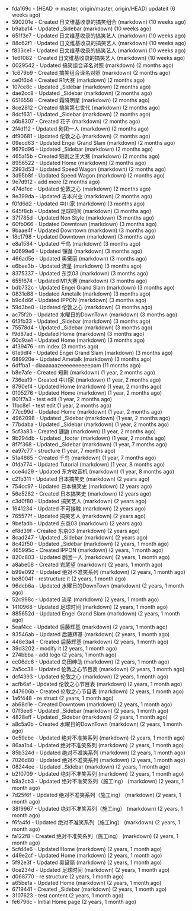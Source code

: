 * fda169c - (HEAD -> master, origin/master, origin/HEAD) updateit (6 weeks ago) <tcgriffith>
* 590201e - Created 日文维基收录的搞笑组合 (markdown) (10 weeks ago) <TC>
* b9aba14 - Updated _Sidebar (markdown) (10 weeks ago) <TC>
* 651f3e7 - Updated 日文维基收录的搞笑艺人 (markdown) (10 weeks ago) <TC>
* 88c62f1 - Updated 日文维基收录的搞笑艺人 (markdown) (10 weeks ago) <TC>
* f833ce1 - Updated 日文维基收录的搞笑艺人 (markdown) (10 weeks ago) <TC>
* 1e61082 - Created 日文维基收录的搞笑艺人 (markdown) (10 weeks ago) <TC>
* 0029542 - Updated 搞笑组合译名对照 (markdown) (2 months ago) <TC>
* 1c679b9 - Created 搞笑组合译名对照 (markdown) (2 months ago) <TC>
* ce0f6b4 - Created R1大赛 (markdown) (2 months ago) <TC>
* 107ce8c - Updated _Sidebar (markdown) (2 months ago) <TC>
* dae2cc8 - Updated _Sidebar (markdown) (2 months ago) <TC>
* 6516558 - Created 霜降明星 (markdown) (2 months ago) <TC>
* 8ce2812 - Created 搞笑第七世代 (markdown) (2 months ago) <TC>
* 8dcf631 - Updated _Sidebar (markdown) (2 months ago) <TC>
* a6b8307 - Created 花子 (markdown) (2 months ago) <TC>
* 2f4d112 - Updated 剧团一人 (markdown) (2 months ago) <TC>
* df90681 - Updated 伦敦之心 (markdown) (2 months ago) <TC>
* 09ecd63 - Updated Engei Grand Slam (markdown) (2 months ago) <TC>
* 9679d96 - Updated _Sidebar (markdown) (2 months ago) <TC>
* 465a15b - Created 短剧之王大赛 (markdown) (2 months ago) <TC>
* 8956522 - Updated Home (markdown) (2 months ago) <TC>
* 2993d53 - Updated Speed Wagon (markdown) (2 months ago) <TC>
* 3d95b8f - Updated Speed Wagon (markdown) (2 months ago) <TC>
* 9e7d912 - add more (2 months ago) <tcgriffith>
* 474d1cc - Updated 伦敦之心 (markdown) (2 months ago) <TC>
* 9e399da - Updated 吉本兴业 (markdown) (2 months ago) <TC>
* f0fd6d2 - Updated 中川家 (markdown) (3 months ago) <TC>
* 645f8cb - Updated 足球时间 (markdown) (3 months ago) <TC>
* 371785d - Updated Non Style (markdown) (3 months ago) <TC>
* 60fb066 - Updated Downtown (markdown) (3 months ago) <TC>
* 9baae4f - Updated Downtown (markdown) (3 months ago) <TC>
* 18c1798 - Updated Downtown (markdown) (3 months ago) <TC>
* e8a1584 - Updated 千鸟 (markdown) (3 months ago) <TC>
* b0699e6 - Updated 镰鼬 (markdown) (3 months ago) <TC>
* 466ad5e - Updated 奥黛丽 (markdown) (3 months ago) <TC>
* e6bee3b - Updated 流星 (markdown) (3 months ago) <TC>
* 8375337 - Updated 东京03 (markdown) (3 months ago) <TC>
* 655f674 - Updated M1大赛 (markdown) (3 months ago) <TC>
* bdb732c - Updated Engei Grand Slam (markdown) (3 months ago) <TC>
* 0831e88 - Updated Ametalk (markdown) (3 months ago) <TC>
* b9c4d6f - Updated IPPON (markdown) (3 months ago) <TC>
* 59d3be0 - Updated 伦敦之心 (markdown) (3 months ago) <TC>
* ac75f2b - Updated 水曜日的DownTown (markdown) (3 months ago) <TC>
* 6f3fb33 - Updated _Sidebar (markdown) (3 months ago) <TC>
* 75578d4 - Updated _Sidebar (markdown) (3 months ago) <TC>
* f9d87ad - Updated Home (markdown) (3 months ago) <TC>
* 60d9ae1 - Updated Home (markdown) (3 months ago) <TC>
* 4f39476 - rm index (3 months ago) <tcgriffith>
* 61e9df4 - Updated Engei Grand Slam (markdown) (3 months ago) <TC>
* 689920e - Updated Ametalk (markdown) (3 months ago) <TC>
* 6dffba1 - diaaaaaazeeeeeeeeeepam (11 months ago) <tcgriffith>
* b8e7afe - Created 短剧 (markdown) (1 year, 2 months ago) <TC>
* 736ea19 - Created 中川家 (markdown) (1 year, 2 months ago) <TC>
* 8790ef4 - Updated Home (markdown) (1 year, 2 months ago) <TC>
* 0105276 - Updated Home (markdown) (1 year, 2 months ago) <TC>
* 801f7a3 - test edit (1 year, 2 months ago) <TC>
* 11bc8e1 - test edit (1 year, 2 months ago) <TC>
* 77cc99d - Updated Home (markdown) (1 year, 2 months ago) <TC>
* 4962098 - Updated _Sidebar (markdown) (1 year, 2 months ago) <TC>
* 77bdaba - Updated _Sidebar (markdown) (1 year, 2 months ago) <TC>
* 5cf3a83 - Created 镰鼬 (markdown) (1 year, 2 months ago) <TC>
* 9b294db - Updated _footer (markdown) (1 year, 2 months ago) <TC>
* 8f7f368 - Updated _Sidebar (markdown) (1 year, 7 months ago) <TC>
* ea97c77 - structure (1 year, 7 months ago) <tcgriffith>
* 51a4865 - Created 千鸟 (markdown) (1 year, 7 months ago) <TC>
* 0fda774 - Updated Tutorial (markdown) (1 year, 8 months ago) <TC>
* cce4d29 - Updated 东方收音机 (markdown) (1 year, 8 months ago) <TC>
* c21b311 - Updated 日本搞笑史 (markdown) (2 years ago) <TC>
* 754cc97 - Updated 日本搞笑史 (markdown) (2 years ago) <TC>
* 56e5282 - Created 日本搞笑史 (markdown) (2 years ago) <TC>
* c3d0f80 - Updated 搞笑艺人 (markdown) (2 years ago) <TC>
* 1641234 - Updated 不可接触 (markdown) (2 years ago) <crossrx>
* 765577f - Updated 搞笑艺人 (markdown) (2 years ago) <TC>
* 9befadb - Updated 东京03 (markdown) (2 years ago) <TC>
* ef8d39f - Created 东京03 (markdown) (2 years ago) <TC>
* 8cad247 - Updated _Sidebar (markdown) (2 years ago) <TC>
* 8c42f50 - Updated _Sidebar (markdown) (2 years, 1 month ago) <TC>
* 465995c - Created IPPON (markdown) (2 years, 1 month ago) <TC>
* 820c803 - Updated 剧团一人 (markdown) (2 years, 1 month ago) <TC>
* a8abe08 - Created 岩尾望 (markdown) (2 years, 1 month ago) <TC>
* b99e092 - Updated 绝对不准笑系列 (markdown) (2 years, 1 month ago) <Humi2314>
* be8004f - restructure it (2 years, 1 month ago) <tcgriffith>
* 96deb6a - Updated 水曜日的DownTown (markdown) (2 years, 1 month ago) <Humi2314>
* 52c998c - Updated 流星 (markdown) (2 years, 1 month ago) <tohrusnbs>
* 1410968 - Updated 足球时间 (markdown) (2 years, 1 month ago) <TC>
* 885652d - Updated Engei Grand Slam (markdown) (2 years, 1 month ago) <TC>
* 5eaf4cc - Updated 后藤辉基 (markdown) (2 years, 1 month ago) <TC>
* 93546ab - Updated 后藤辉基 (markdown) (2 years, 1 month ago) <TC>
* 446e3a4 - Created 后藤辉基 (markdown) (2 years, 1 month ago) <TC>
* 39d3202 - modify it (2 years, 1 month ago) <tcgriffith>
* 274bbba - add logo (2 years, 1 month ago) <tcgriffith>
* cc06dc6 - Updated 岛田绅助 (markdown) (2 years, 1 month ago) <TC>
* 2a5cc38 - Updated 伦敦之心节目表 (markdown) (2 years, 1 month ago) <TC>
* dcf4393 - Updated 伦敦之心 (markdown) (2 years, 1 month ago) <TC>
* acfb6af - Updated 伦敦之心节目表 (markdown) (2 years, 1 month ago) <TC>
* d47606b - Created 伦敦之心节目表 (markdown) (2 years, 1 month ago) <TC>
* 1a6f448 - re struct (2 years, 1 month ago) <tcgriffith>
* ab68d1e - Created Downtown (markdown) (2 years, 1 month ago) <TC>
* 07f3ee6 - Updated _Sidebar (markdown) (2 years, 1 month ago) <TC>
* 4828eff - Updated _Sidebar (markdown) (2 years, 1 month ago) <Humi2314>
* a8c5a0b - Created 水曜日的DownTown (markdown) (2 years, 1 month ago) <Humi2314>
* 0c59ebe - Updated 绝对不准笑系列 (markdown) (2 years, 1 month ago) <Humi2314>
* 86aa1b4 - Updated 绝对不准笑系列 (markdown) (2 years, 1 month ago) <Humi2314>
* 85b324d - Updated 绝对不准笑系列 (markdown) (2 years, 1 month ago) <Humi2314>
* 7026d80 - Updated 绝对不准笑系列 (markdown) (2 years, 1 month ago) <Humi2314>
* 08244ee - Updated _Sidebar (markdown) (2 years, 1 month ago) <Humi2314>
* b2f0709 - Updated 绝对不准笑系列 (markdown) (2 years, 1 month ago) <Humi2314>
* b9a2cb3 - Updated 绝对不准笑系列（施工ing） (markdown) (2 years, 1 month ago) <Humi2314>
* 7d25f6f - Updated 绝对不准笑系列（施工ing） (markdown) (2 years, 1 month ago) <Humi2314>
* 38f9967 - Updated 绝对不准笑系列（施工ing） (markdown) (2 years, 1 month ago) <Humi2314>
* f6fa4fd - Updated 绝对不准笑系列（施工ing） (markdown) (2 years, 1 month ago) <Humi2314>
* fa122f8 - Created 绝对不准笑系列（施工ing） (markdown) (2 years, 1 month ago) <Humi2314>
* 5cfd4e6 - Updated Home (markdown) (2 years, 1 month ago) <TC>
* d49e2cf - Updated Home (markdown) (2 years, 1 month ago) <TC>
* 5f92e3f - Updated 奥黛丽 (markdown) (2 years, 1 month ago) <TC>
* 0ce234d - Updated 足球时间 (markdown) (2 years, 1 month ago) <TC>
* d068770 - re structure (2 years, 1 month ago) <tcgriffith>
* a65befa - Updated Home (markdown) (2 years, 1 month ago) <TC>
* 6719441 - Created _Sidebar (markdown) (2 years, 1 month ago) <TC>
* 3107623 - test content (2 years, 1 month ago) <tcgriffith>
* fe6796c - Initial Home page (2 years, 1 month ago) <TC>